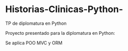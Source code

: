 # Historias-Clinicas-Python-
TP de diplomatura en Python

Proyecto presentado para la diplomatura en Python:

Se aplica POO MVC y ORM
